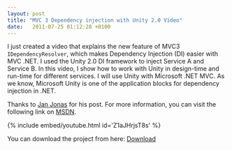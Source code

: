 ```yaml
---
layout: post
title: "MVC 3 Dependency injection with Unity 2.0 Video"
date:   2011-07-25 01:12:28 +0100
---
```


I just created a video that explains the new feature of MVC3 `IDependencyResolver`, which makes Dependency Injection (DI) easier with MVC .NET. I used the Unity 2.0 DI framework to inject Service A and Service B. In this video, I show how to work with Unity in design-time and run-time for different services. I will use Unity with Microsoft .NET MVC. As we know, Microsoft Unity is one of the application blocks for dependency injection in .NET. 

Thanks to [Jan Jonas](http://blog.janjonas.net/2011-03-12/asp_net-mvc_3-dependency-injection-unity_2 "Jan Jonas") for his post. For more information, you can visit the following link on [MSDN](http://msdn.microsoft.com/en-us/library/ff660846(v=PandP.20).aspx "MSDN Unity").

{% include embed/youtube.html id='Z1aJHrjsT8s' %}

You can download the project from here: [Download](https://skydrive.live.com/?cid=4bcaa16d27b46600&sc=documents&uc=1&id=4BCAA16D27B46600!115#!/?cid=4bcaa16d27b46600&sc=documents&uc=1&id=4BCAA16D27B46600!1901 "Download")
